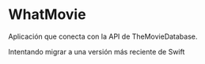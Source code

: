 # WhatMovie
Aplicación que conecta con la API de TheMovieDatabase.

Intentando migrar a una versión más reciente de Swift
